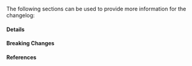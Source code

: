 


The following sections can be used to provide more information for the changelog:

#### Details



#### Breaking Changes



#### References

